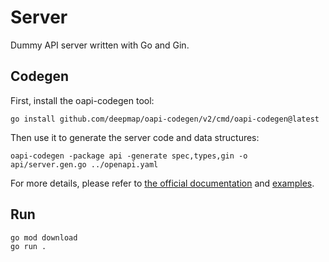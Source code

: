 # Server

Dummy API server written with Go and Gin.

## Codegen

First, install the oapi-codegen tool:

```shell
go install github.com/deepmap/oapi-codegen/v2/cmd/oapi-codegen@latest
```

Then use it to generate the server code and data structures:

```shell
oapi-codegen -package api -generate spec,types,gin -o api/server.gen.go ../openapi.yaml
```

For more details, please refer to [the official documentation](https://github.com/deepmap/oapi-codegen) and [examples](https://github.com/deepmap/oapi-codegen/tree/master/examples/petstore-expanded/gin).

## Run

```shell
go mod download
go run .
```
